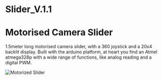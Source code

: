 # Slider_V.1.1

# Motorised Camera Slider 
1.5meter long motorised camera slider, with a 360 joystick and a 20x4 backlit display. 
Built with the arduino platform, at heart you find an Atmel atmega328p with a wide range of functions, like analog reading and a digital PWM.  
  
![Motorized Slider](http://s3.amazonaws.com/ksr/assets/000/574/830/e6d510c7de615bd1769bede6ef93f231_large.jpg?1367998900)
